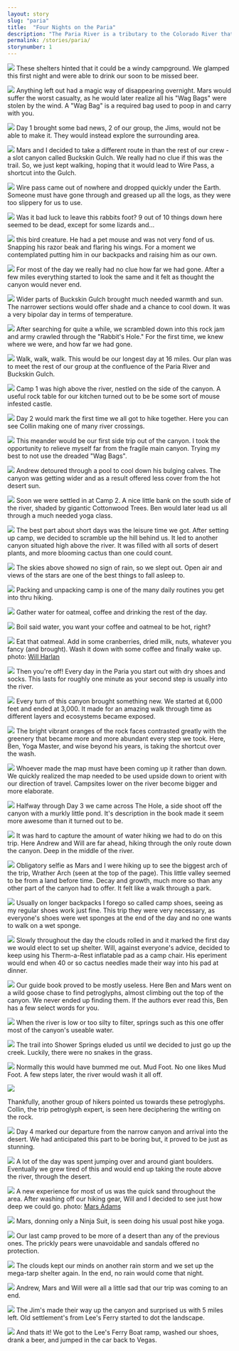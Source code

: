 ```yaml
---
layout: story
slug: "paria"
title:  "Four Nights on the Paria"
description: "The Paria River is a tributary to the Colorado River that flows through southern Utah and northern Arizona. A section of it winds beneath the Earth in deep slot canyons. This is exactly where we would be hiking. In all there would be 8 of us. Jim, Jim, Ben, Andrew, Collin, Mars, Will and Myself."
permalink: /stories/paria/
storynumber: 1
---
```

![](/images/{{page.slug}}/IMG_6858.jpg)
These shelters hinted that it could be a windy campground. We glamped this first night and were able to drink our soon to be missed beer.

![](/images/{{page.slug}}/IMG_6859.jpg)
Anything left out had a magic way of disappearing overnight. Mars would suffer the worst casualty, as he would later realize all his "Wag Bags" were stolen by the wind. A "Wag Bag" is a required bag used to poop in and carry with you.

![](/images/{{page.slug}}/IMG_6870.jpg)
Day 1 brought some bad news, 2 of our group, the Jims, would not be able to make it. They would instead explore the surrounding area.

![](/images/{{page.slug}}/IMG_6874.jpg)
Mars and I decided to take a different route in than the rest of our crew - a slot canyon called Buckskin Gulch. We really had no clue if this was the trail. So, we just kept walking, hoping that it would lead to Wire Pass, a shortcut into the Gulch.

![](/images/{{page.slug}}/IMG_6892.jpg)
Wire pass came out of nowhere and dropped quickly under the Earth. Someone must have gone through and greased up all the logs, as they were too slippery for us to use.

![](/images/{{page.slug}}/IMG_6964.jpg)
Was it bad luck to leave this rabbits foot? 9 out of 10 things down here seemed to be dead, except for some lizards and...

![](/images/{{page.slug}}/IMG_7035.jpg)
this bird creature. He had a pet mouse and was not very fond of us. Snapping his razor beak and flaring his wings. For a moment we contemplated putting him in our backpacks and raising him as our own.

![](/images/{{page.slug}}/IMG_6998.jpg)
For most of the day we really had no clue how far we had gone. After a few miles everything started to look the same and it felt as thought the canyon would never end.

![](/images/{{page.slug}}/IMG_7048.jpg)
Wider parts of Buckskin Gulch brought much needed warmth and sun. The narrower sections would offer shade and a chance to cool down. It was a very bipolar day in terms of temperature.

![](/images/{{page.slug}}/IMG_7066.jpg)
After searching for quite a while, we scrambled down into this rock jam and army crawled through the "Rabbit's Hole." For the first time, we knew where we were, and how far we had gone.

![](/images/{{page.slug}}/IMG_6975.gif)
Walk, walk, walk. This would be our longest day at 16 miles. Our plan was to meet the rest of our group at the confluence of the Paria River and Buckskin Gulch.

![](/images/{{page.slug}}/IMG_7081.jpg)
Camp 1 was high above the river, nestled on the side of the canyon. A useful rock table for our kitchen turned out to be be some sort of mouse infested castle.

![](/images/{{page.slug}}/IMG_7145.jpg)
Day 2 would mark the first time we all got to hike together. Here you can see Collin making one of many river crossings.

![](/images/{{page.slug}}/IMG_7156-2.jpg)
This meander would be our first side trip out of the canyon. I took the opportunity to relieve myself far from the fragile main canyon. Trying my best to not use the dreaded "Wag Bags".

![](/images/{{page.slug}}/IMG_7176.jpg)
Andrew detoured through a pool to cool down his bulging calves. The canyon was getting wider and as a result offered less cover from the hot desert sun.

![](/images/{{page.slug}}/IMG_7213.jpg)
Soon we were settled in at Camp 2. A nice little bank on the south side of the river, shaded by gigantic Cottonwood Trees. Ben would later lead us all through a much needed yoga class.

![](/images/{{page.slug}}/IMG_7182.jpg)
The best part about short days was the leisure time we got. After setting up camp, we decided to scramble up the hill behind us. It led to another canyon situated high above the river. It was filled with all sorts of desert plants, and more blooming cactus than one could count.

![](/images/{{page.slug}}/IMG_7242.jpg)
The skies above showed no sign of rain, so we slept out. Open air and views of the stars are one of the best things to fall asleep to.

![](/images/{{page.slug}}/IMG_7263.jpg)
Packing and unpacking camp is one of the many daily routines you get into thru hiking.

![](/images/{{page.slug}}/IMG_7286.jpg)
Gather water for oatmeal, coffee and drinking the rest of the day.

![](/images/{{page.slug}}/IMG_7294.jpg)
Boil said water, you want your coffee and oatmeal to be hot, right?

![](/images/{{page.slug}}/IMG_7328.jpg)
Eat that oatmeal. Add in some cranberries, dried milk, nuts, whatever you fancy (and brought). Wash it down with some coffee and finally wake up.  photo: <a target="_blank" href="http://instagram.com/wharlan">Will Harlan</a>

![](/images/{{page.slug}}/IMG_7353-2.jpg)
Then you're off! Every day in the Paria you start out with dry shoes and socks. This lasts for roughly one minute as your second step is usually into the river.

![](/images/{{page.slug}}/IMG_7362-2.jpg)
Every turn of this canyon brought something new. We started at 6,000 feet and ended at 3,000. It made for an amazing walk through time as different layers and ecosystems became exposed.

![](/images/{{page.slug}}/IMG_7378.jpg)
The bright vibrant oranges of the rock faces contrasted greatly with the greenery that became more and more abundant every step we took. Here, Ben, Yoga Master, and wise beyond his years, is taking the shortcut over the wash.

![](/images/{{page.slug}}/IMG_7383.jpg)
Whoever made the map must have been coming up it rather than down. We quickly realized the map needed to be used upside down to orient with our direction of travel. Campsites lower on the river become bigger and more elaborate.

![](/images/{{page.slug}}/IMG_7419-2.jpg)
Halfway through Day 3 we came across The Hole, a side shoot off the canyon with a murkly little pond. It's description in the book made it seem more awesome than it turned out to be.

![](/images/{{page.slug}}/IMG_7435-3.jpg)
It was hard to capture the amount of water hiking we had to do on this trip. Here Andrew and Will are far ahead, hiking through the only route down the canyon. Deep in the middle of the river.

![](/images/{{page.slug}}/IMG_7446.jpg)
Obligatory selfie as Mars and I were hiking up to see the biggest arch of the trip, Wrather Arch (seen at the top of the page). This little valley seemed to be from a land before time. Decay and growth, much more so than any other part of the canyon had to offer. It felt like a walk through a park.

![](/images/{{page.slug}}/IMG_7487.jpg)
Usually on longer backpacks I forego so called camp shoes, seeing as my regular shoes work just fine. This trip they were very necessary, as everyone's shoes were wet sponges at the end of the day and no one wants to walk on a wet sponge.

![](/images/{{page.slug}}/IMG_7538.jpg)
Slowly throughout the day the clouds rolled in and it marked the first day we would elect to set up shelter. Will, against everyone's advice, decided to keep using his Therm-a-Rest inflatable pad as a camp chair. His eperiment would end when 40 or so cactus needles made their way into his pad at dinner.

![](/images/{{page.slug}}/IMG_7589.jpg)
Our guide book proved to be mostly useless. Here Ben and Mars went on a wild goose chase to find petroglyphs, almost climbing out the top of the canyon. We never ended up finding them. If the authors ever read this, Ben has a few select words for you.

![](/images/{{page.slug}}/IMG_7662.jpg)
When the river is low or too silty to filter, springs such as this one offer most of the canyon's useable water.

![](/images/{{page.slug}}/IMG_7664.jpg)
The trail into Shower Springs eluded us until we decided to just go up the creek. Luckily, there were no snakes in the grass.

![](/images/{{page.slug}}/IMG_7622.jpg)
Normally this would have bummed me out. Mud Foot. No one likes Mud Foot. A few steps later, the river would wash it all off.

![](/images/{{page.slug}}/IMG_7672.jpg)

Thankfully, another group of hikers pointed us towards these petroglyphs. Collin, the trip petroglyph expert, is seen here deciphering the writing on the rock.

![](/images/{{page.slug}}/IMG_7704.jpg)
Day 4 marked our departure from the narrow canyon and arrival into the desert. We had anticipated this part to be boring but, it proved to be just as stunning.

![](/images/{{page.slug}}/IMG_7717.jpg)
A lot of the day was spent jumping over and around giant boulders. Eventually we grew tired of this and would end up taking the route above the river, through the desert.

![](/images/{{page.slug}}/IMG_7748.jpg)
A new experience for most of us was the quick sand throughout the area. After washing off our hiking gear, Will and I decided to see just how deep we could go. photo: <a target="_blank" href="http://instagram.com/marsadams">Mars Adams</a>

![](/images/{{page.slug}}/IMG_7749.jpg)
Mars, donning only a Ninja Suit, is seen doing his usual post hike yoga.

![](/images/{{page.slug}}/IMG_7763.jpg)
Our last camp proved to be more of a desert than any of the previous ones. The prickly pears were unavoidable and sandals offered no protection.

![](/images/{{page.slug}}/IMG_7791.jpg)
The clouds kept our minds on another rain storm and we set up the mega-tarp shelter again. In the end, no rain would come that night.

![](/images/{{page.slug}}/IMG_7823.jpg)
Andrew, Mars and Will were all a little sad that our trip was coming to an end.

![](/images/{{page.slug}}/IMG_7843.jpg)
The Jim's made their way up the canyon and surprised us with 5 miles left. Old settlement's from Lee's Ferry started to dot the landscape.

![](/images/{{page.slug}}/IMG_7849.jpg)
And thats it! We got to the Lee's Ferry Boat ramp, washed our shoes, drank a beer, and jumped in the car back to Vegas.
